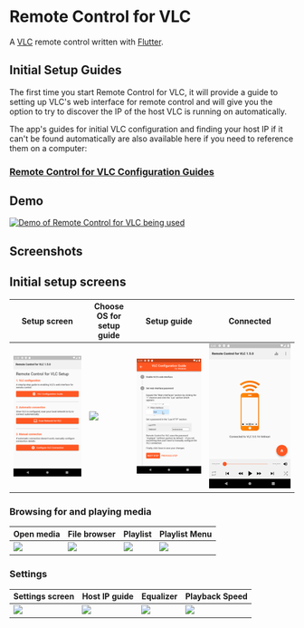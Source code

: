 # Remote Control for VLC

A [VLC](https://www.videolan.org/vlc/) remote control written with [Flutter](https://flutter.io/).

## Initial Setup Guides

The first time you start Remote Control for VLC, it will provide a guide to setting up VLC's web interface for remote control and will give you the option to try to discover the IP of the host VLC is running on automatically.

The app's guides for initial VLC configuration and finding your host IP if it can't be found automatically are also available here if you need to reference them on a computer:

### [Remote Control for VLC Configuration Guides](https://insin.github.io/remote-control-for-vlc/)

## Demo

[![Demo of Remote Control for VLC being used](https://img.youtube.com/vi/8eXJX4GVGhA/0.jpg)](https://www.youtube.com/watch?v=8eXJX4GVGhA)

## Screenshots

## Initial setup screens

| Setup screen  | Choose OS for setup guide | Setup guide | Connected |
| ------------- | ------------------------- | ----------- | --------- |
| [![](screenshots/setup.png)](screenshots/setup.png) | [![](screenshots/setup-guide-os.png)](screenshots/setup-guide-os.png) | [![](screenshots/setup-guide-steps.png)](screenshots/setup-guide-steps.png) | [![](screenshots/vlc-connected.png)](screenshots/vlc-connected.png) |

### Browsing for and playing media

| Open media  | File browser | Playlist | Playlist Menu |
| ----------- | ------------ | -------- | ------------- |
| [![](screenshots/open-media.png)](screenshots/open-media.png) | [![](screenshots/file-browser.png)](screenshots/file-browser.png) | [![](screenshots/playing-vlc.png)](screenshots/playing-vlc.png) | [![](screenshots/playing-menu-vlc.png)](screenshots/playing-menu-vlc.png) |

### Settings

| Settings screen  | Host IP guide | Equalizer | Playback Speed |
| ---------------- | ------------- | --------- | -------------- |
| [![](screenshots/settings.png)](screenshots/settings.png) | [![](screenshots/host-ip-guide-os.png)](screenshots/host-ip-guide-os.png) | [![](screenshots/equalizer.png)](screenshots/equalizer.png) | [![](screenshots/playback-speed.png)](screenshots/playback-speed.png) |
